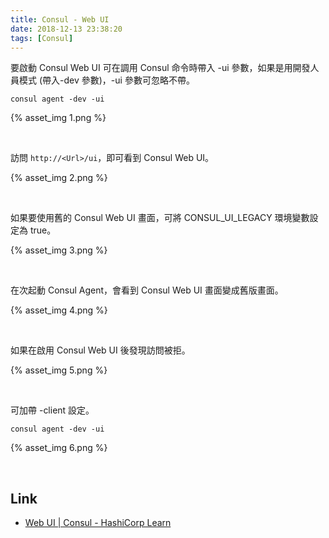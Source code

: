 ```yaml
---
title: Consul - Web UI
date: 2018-12-13 23:38:20
tags: [Consul]
---
```


要啟動 Consul Web UI 可在調用 Consul 命令時帶入 -ui 參數，如果是用開發人員模式 (帶入-dev 參數)，-ui 參數可忽略不帶。  

<!-- More -->

    consul agent -dev -ui

{% asset_img 1.png %}

<br/>


訪問 `http://<Url>/ui`，即可看到 Consul Web UI。  

{% asset_img 2.png %}

<br/>


如果要使用舊的 Consul Web UI 畫面，可將 CONSUL_UI_LEGACY 環境變數設定為 true。  

{% asset_img 3.png %}

<br/>


在次起動 Consul Agent，會看到 Consul Web UI 畫面變成舊版畫面。  

{% asset_img 4.png %}

<br/>


如果在啟用 Consul Web UI 後發現訪問被拒。  

{% asset_img 5.png %}

<br/>


可加帶 -client 設定。  

    consul agent -dev -ui 

{% asset_img 6.png %}

<br/>


Link
----
* [Web UI | Consul - HashiCorp Learn](https://learn.hashicorp.com/consul/getting-started/ui)
